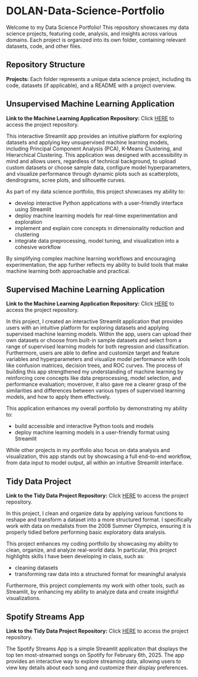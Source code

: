 # DOLAN-Data-Science-Portfolio

Welcome to my Data Science Portfolio! This repository showcases my data science projects, featuring code, analysis, and insights across various domains. Each project is organized into its own folder, containing relevant datasets, code, and other files.

## Repository Structure
**Projects:** Each folder represents a unique data science project, including its code, datasets (if applicable), and a README with a project overview.  

## Unsupervised Machine Learning Application
 **Link to the Machine Learning Application Repository:** Click [HERE](https://github.com/pdolan32/DOLAN-Data-Science-Portfolio/tree/main/MLUnsupvervisedApp) to access the project repository.

This interactive Streamlit app provides an intuitive platform for exploring datasets and applying key unsupervised machine learning models, including Principal Component Analysis (PCA), K-Means Clustering, and Hierarchical Clustering. This application was designed with accessibility in mind and allows users, regardless of technical background, to upload custom datasets or choose sample data, configure model hyperparameters, and visualize performance through dynamic plots such as scatterplots, dendrograms, scree plots, and silhouette curves.

As part of my data science portfolio, this project showcases my ability to:
- develop interactive Python applications with a user-friendly interface using Streamlit
- deploy machine learning models for real-time experimentation and exploration
- implement and explain core concepts in dimensionality reduction and clustering
- integrate data preprocessing, model tuning, and visualization into a cohesive workflow

By simplifying complex machine learning workflows and encouraging experimentation, the app further reflects my ability to build tools that make machine learning both approachable and practical.

## Supervised Machine Learning Application
 **Link to the Machine Learning Application Repository:** Click [HERE](https://github.com/pdolan32/DOLAN-Data-Science-Portfolio/tree/main/MLStreamlitApp) to access the project repository.

In this project, I created an interactive Streamlit application that provides users with an intuitive platform for exploring datasets and applying supervised machine learning models. Within the app, users can upload their own datasets or choose from built-in sample datasets and select from a range of supervised learning models for both regression and classification. Furthermore, users are able to define and customize target and feature variables and hyperparameters and visualize model performance with tools like confusion matrices, decision trees, and ROC curves. The process of building this app strengthened my understanding of machine learning by reinforcing core concepts like data preprocessing, model selection, and performance evaluation; moverover, it also gave me a clearer grasp of the similarities and differences between various types of supervised learning models, and how to apply them effectively.

This application enhances my overall portfolio by demonstrating my ability to:
- build accessible and interactive Python tools and models
- deploy machine learning models in a user-friendly format using Streamlit

While other projects in my portfolio also focus on data analysis and visualization, this app stands out by showcasing a full end-to-end workflow, from data input to model output, all within an intuitive Streamlit interface.

## Tidy Data Project
 **Link to the Tidy Data Project Repository:** Click [HERE](https://github.com/pdolan32/DOLAN-Data-Science-Portfolio/tree/main/TidyData-Project) to access the project repository.

In this project, I clean and organize data by applying various functions to reshape and transform a dataset into a more structured format. I specifically work with data on medalists from the 2008 Summer Olympics, ensuring it is properly tidied before performing basic exploratory data analysis.

This project enhances my coding portfolio by showcasing my ability to clean, organize, and analyze real-world data. In particular, this project highlights skills I have been developing in class, such as:
- cleaning datasets
- transforming raw data into a structured format for meaningful analysis

Furthermore, this project complements my work with other tools, such as Streamlit, by enhancing my ability to analyze data and create insightful visualizations.

## Spotify Streams App

**Link to the Tidy Data Project Repository:** Click [HERE](https://github.com/pdolan32/DOLAN-Data-Science-Portfolio/tree/main/basic_streamlit_app) to access the project repository.

The Spotify Streams App is a simple Streamlit application that displays the top ten most-streamed songs on Spotify for February 6th, 2025. The app provides an interactive way to explore streaming data, allowing users to view key details about each song and customize their display preferences.
